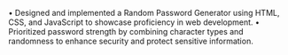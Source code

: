 • Designed and implemented a Random Password Generator using HTML, CSS, and JavaScript to showcase proficiency in web development.
• Prioritized password strength by combining character types and randomness to enhance security and protect sensitive information.
